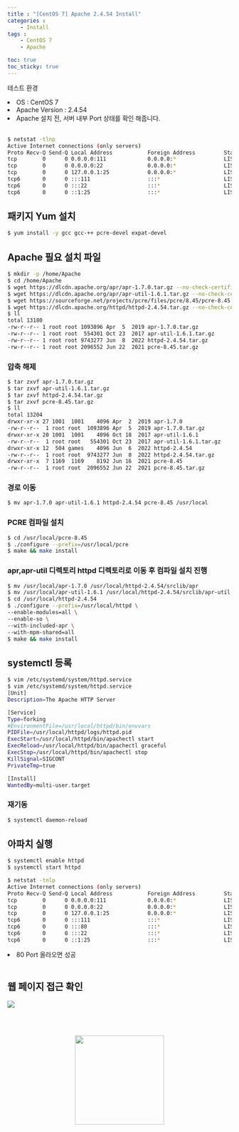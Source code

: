 ```yaml
---
title : "[CentOS 7] Apache 2.4.54 Install"
categories : 
    - Install 
tags :
    - CentOS 7
    - Apache

toc: true
toc_sticky: true
---
```



테스트 환경<br>
<li>OS : CentOS 7</li>
<li>Apache Version : 2.4.54</li>
<li>Apache 설치 전, 서버 내부 Port 상태를 확인 해줍니다.</li><br>

```bash
$ netstat -tlnp
Active Internet connections (only servers)
Proto Recv-Q Send-Q Local Address           Foreign Address         State       PID/Program name    
tcp        0      0 0.0.0.0:111             0.0.0.0:*               LISTEN      1/systemd           
tcp        0      0 0.0.0.0:22              0.0.0.0:*               LISTEN      4158/sshd           
tcp        0      0 127.0.0.1:25            0.0.0.0:*               LISTEN      4772/master         
tcp6       0      0 :::111                  :::*                    LISTEN      1/systemd           
tcp6       0      0 :::22                   :::*                    LISTEN      4158/sshd           
tcp6       0      0 ::1:25                  :::*                    LISTEN      4772/master  
```

## 패키지 Yum 설치
```bash
$ yum install -y gcc gcc-++ pcre-devel expat-devel
```

## Apache 필요 설치 파일
```bash
$ mkdir -p /home/Apache
$ cd /home/Apache
$ wget https://dlcdn.apache.org/apr/apr-1.7.0.tar.gz --no-check-certificate
$ wget https://dlcdn.apache.org/apr/apr-util-1.6.1.tar.gz --no-check-certificate
$ wget https://sourceforge.net/projects/pcre/files/pcre/8.45/pcre-8.45.tar.gz --no-check-certificate
$ wget https://dlcdn.apache.org/httpd/httpd-2.4.54.tar.gz --no-check-certificate
$ ll
total 13180
-rw-r--r-- 1 root root 1093896 Apr  5  2019 apr-1.7.0.tar.gz
-rw-r--r-- 1 root root  554301 Oct 23  2017 apr-util-1.6.1.tar.gz
-rw-r--r-- 1 root root 9743277 Jun  8  2022 httpd-2.4.54.tar.gz
-rw-r--r-- 1 root root 2096552 Jun 22  2021 pcre-8.45.tar.gz
```

### 압축 해제
```bash
$ tar zxvf apr-1.7.0.tar.gz
$ tar zxvf apr-util-1.6.1.tar.gz
$ tar zxvf httpd-2.4.54.tar.gz
$ tar zxvf pcre-8.45.tar.gz
$ ll
total 13204
drwxr-xr-x 27 1001  1001    4096 Apr  2  2019 apr-1.7.0
-rw-r--r--  1 root root  1093896 Apr  5  2019 apr-1.7.0.tar.gz
drwxr-xr-x 20 1001  1001    4096 Oct 18  2017 apr-util-1.6.1
-rw-r--r--  1 root root   554301 Oct 23  2017 apr-util-1.6.1.tar.gz
drwxr-xr-x 12  504 games    4096 Jun  6  2022 httpd-2.4.54
-rw-r--r--  1 root root  9743277 Jun  8  2022 httpd-2.4.54.tar.gz
drwxr-xr-x  7 1169  1169    8192 Jun 16  2021 pcre-8.45
-rw-r--r--  1 root root  2096552 Jun 22  2021 pcre-8.45.tar.gz
```

### 경로 이동
```bash
$ mv apr-1.7.0 apr-util-1.6.1 httpd-2.4.54 pcre-8.45 /usr/local
```

### PCRE 컴파일 설치
```bash
$ cd /usr/local/pcre-8.45
$ ./configure --prefix=/usr/local/pcre
$ make && make install
```

### apr,apr-util 디렉토리 httpd 디렉토리로 이동 후 컴파일 설치 진행
```bash
$ mv /usr/local/apr-1.7.0 /usr/local/httpd-2.4.54/srclib/apr
$ mv /usr/local/apr-util-1.6.1 /usr/local/httpd-2.4.54/srclib/apr-util
$ cd /usr/local/httpd-2.4.54
$ ./configure --prefix=/usr/local/httpd \
--enable-modules=all \
--enable-so \
--with-included-apr \
--with-mpm-shared=all
$ make && make install
```

## systemctl 등록
```bash
$ vim /etc/systemd/system/httpd.service
$ vim /etc/systemd/system/httpd.service
[Unit]
Description=The Apache HTTP Server

[Service]
Type=forking
#EnvironmentFile=/usr/local/httpd/bin/envvars
PIDFile=/usr/local/httpd/logs/httpd.pid
ExecStart=/usr/local/httpd/bin/apachectl start
ExecReload=/usr/local/httpd/bin/apachectl graceful
ExecStop=/usr/local/httpd/bin/apachectl stop
KillSignal=SIGCONT
PrivateTmp=true

[Install]
WantedBy=multi-user.target
```

### 재기동
```bash
$ systemctl daemon-reload
```

## 아파치 실행
```bash
$ systemctl enable httpd
$ systemctl start httpd
```
```bash
$ netstat -tnlp
Active Internet connections (only servers)
Proto Recv-Q Send-Q Local Address           Foreign Address         State       PID/Program name    
tcp        0      0 0.0.0.0:111             0.0.0.0:*               LISTEN      1/systemd           
tcp        0      0 0.0.0.0:22              0.0.0.0:*               LISTEN      4158/sshd           
tcp        0      0 127.0.0.1:25            0.0.0.0:*               LISTEN      4772/master         
tcp6       0      0 :::111                  :::*                    LISTEN      1/systemd           
tcp6       0      0 :::80                   :::*                    LISTEN      31269/httpd         
tcp6       0      0 :::22                   :::*                    LISTEN      4158/sshd           
tcp6       0      0 ::1:25                  :::*                    LISTEN      4772/master  
```
<li>80 Port 올라오면 성공</li><br>

## 웹 페이지 접근 확인
<img src="https://github.com/hyundo0630/hyundo0630.github.io/blob/main/images/Apache%20Install/20230114_143525.png?raw=true">

<br><br>
<div style="text-align:center;">
<img src="https://github.com/hyundo0630/hyundo0630.github.io/blob/main/images/%EA%B0%90%EC%82%AC%ED%95%A9%EB%8B%88%EB%8B%A4.gif?raw=true" width="200" height="200">
</div>